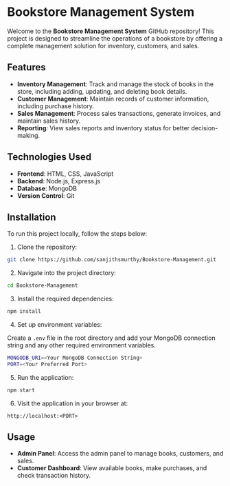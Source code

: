 # Bookstore Management System

Welcome to the **Bookstore Management System** GitHub repository! This project is designed to streamline the operations of a bookstore by offering a complete management solution for inventory, customers, and sales.

## Features

- **Inventory Management**: Track and manage the stock of books in the store, including adding, updating, and deleting book details.
- **Customer Management**: Maintain records of customer information, including purchase history.
- **Sales Management**: Process sales transactions, generate invoices, and maintain sales history.
- **Reporting**: View sales reports and inventory status for better decision-making.

## Technologies Used

- **Frontend**: HTML, CSS, JavaScript
- **Backend**: Node.js, Express.js
- **Database**: MongoDB
- **Version Control**: Git

## Installation

To run this project locally, follow the steps below:

1. Clone the repository:

```bash
git clone https://github.com/sanjithsmurthy/Bookstore-Management.git
```

2. Navigate into the project directory:

```bash
cd Bookstore-Management
```

3. Install the required dependencies:

```bash
npm install
```

4. Set up environment variables:

Create a `.env` file in the root directory and add your MongoDB connection string and any other required environment variables.

```bash
MONGODB_URI=<Your MongoDB Connection String>
PORT=<Your Preferred Port>
```

5. Run the application:

```bash
npm start
```

6. Visit the application in your browser at:

```
http://localhost:<PORT>
```

## Usage

- **Admin Panel**: Access the admin panel to manage books, customers, and sales.
- **Customer Dashboard**: View available books, make purchases, and check transaction history.
